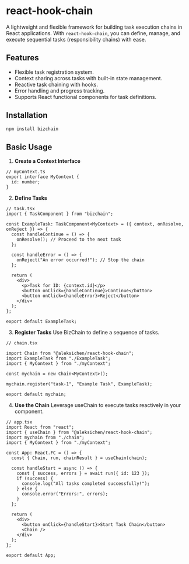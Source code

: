 # **react-hook-chain**

A lightweight and flexible framework for building task execution chains in React applications. With `react-hook-chain`, you can define, manage, and execute sequential tasks (responsibility chains) with ease.

## **Features**
*	Flexible task registration system.
* Context sharing across tasks with built-in state management.
*	Reactive task chaining with hooks.
*	Error handling and progress tracking.
*	Supports React functional components for task definitions.

## **Installation**
```bash
npm install bizchain
```

## **Basic Usage**

1. **Create a Context Interface**
```tsx
// myContext.ts
export interface MyContext {
  id: number;
}
```

2. **Define Tasks**
```tsx
// task.tsx
import { TaskComponent } from "bizchain";

const ExampleTask: TaskComponent<MyContext> = ({ context, onResolve, onReject }) => {
  const handleContinue = () => {
    onResolve(); // Proceed to the next task
  };

  const handleError = () => {
    onReject("An error occurred!"); // Stop the chain
  };

  return (
    <div>
      <p>Task for ID: {context.id}</p>
      <button onClick={handleContinue}>Continue</button>
      <button onClick={handleError}>Reject</button>
    </div>
  );
};

export default ExampleTask;
```

3. **Register Tasks**
Use BizChain to define a sequence of tasks.

```tsx
// chain.tsx

import Chain from "@aleksichen/react-hook-chain";
import ExampleTask from "./ExampleTask";
import { MyContext } from "./myContext";

const mychain = new Chain<MyContext>();

mychain.register("task-1", "Example Task", ExampleTask);

export default mychain;
```

4. **Use the Chain**
Leverage useChain to execute tasks reactively in your component.

```tsx
// app.tsx
import React from "react";
import { useChain } from "@aleksichen/react-hook-chain";
import mychain from "./chain";
import { MyContext } from "./myContext";

const App: React.FC = () => {
  const { Chain, run, chainResult } = useChain(chain);

  const handleStart = async () => {
    const { success, errors } = await run({ id: 123 });
    if (success) {
      console.log("All tasks completed successfully!");
    } else {
      console.error("Errors:", errors);
    }
  };

  return (
    <div>
      <button onClick={handleStart}>Start Task Chain</button>
      <Chain />
    </div>
  );
};

export default App;
```